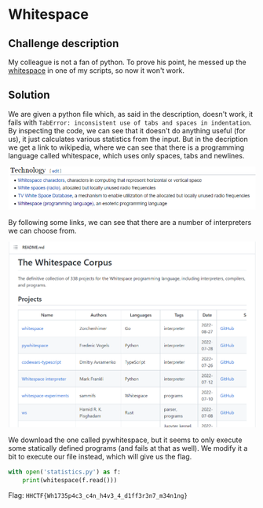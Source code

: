 # Whitespace

## Challenge description

My colleague is not a fan of python. To prove his point, he messed up the [whitespace](https://en.wikipedia.org/wiki/White_space) in one of my scripts, so now it won't work.

## Solution

We are given a python file which, as said in the description, doesn't work, it fails with `TabError: inconsistent use of tabs and spaces in indentation`. By inspecting the code, we can see that it doesn't do anything useful (for us), it just calculates various statistics from the input. But in the decription we get a link to wikipedia, where we can see that there is a programming language called whitespace, which uses only spaces, tabs and newlines.

![Wikipedia on whitespace](../img/whitespace_1.png)

By following some links, we can see that there are a number of interpreters we can choose from.

![Whitespace interpreters](../img/whitespace_2.png)

We download the one called pywhitespace, but it seems to only execute some statically defined programs (and fails at that as well). We modify it a bit to execute our file instead, which will give us the flag.

```python
with open('statistics.py') as f:
    print(whitespace(f.read()))
```

Flag: `HHCTF{Wh1735p4c3_c4n_h4v3_4_d1ff3r3n7_m34n1ng}`
